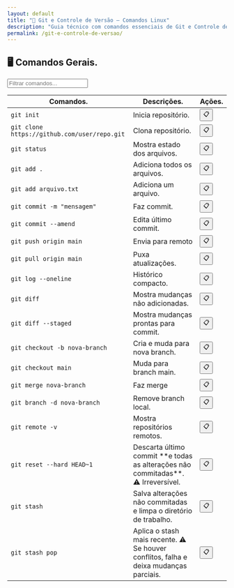 ```yaml
---
layout: default
title: "💾 Git e Controle de Versão — Comandos Linux"
description: "Guia técnico com comandos essenciais de Git e Controle de Versão. Copie, cole e use direto no terminal. Organizado por git e controle de versão."
permalink: /git-e-controle-de-versao/
---
```





<section>

<h2>🖥 Comandos Gerais.</h2>

<input type="text" oninput="filtrarLinhas(this.value)" placeholder="Filtrar comandos...">
<script>
function filtrarLinhas(termo) {
  const linhas = document.querySelectorAll('tbody tr');
  linhas.forEach(linha => {
    linha.style.display = linha.textContent.toLowerCase().includes(termo.toLowerCase()) ? '' : 'none';
  });
}
</script>


<div class="table-container">
<table class="evergreen-table">
  <thead>
    <tr>
      <th>Comandos.</th>
      <th>Descrições.</th>
      <th>Ações.</th>
    </tr>
  </thead>
  <tbody>
    <tr>
      <td data-label="Comando"><code>git init</code></td>
      <td data-label="Descrição">Inicia repositório.</td>
      <td data-label="Ação"><button class="copy-btn" data-command="git init">📋</button></td>
    </tr>
    <tr>
      <td data-label="Comando"><code>git clone https://github.com/user/repo.git</code></td>
      <td data-label="Descrição">Clona repositório.</td>
      <td data-label="Ação"><button class="copy-btn" data-command="git clone https://github.com/user/repo.git">📋</button></td>
    </tr>
    <tr>
      <td data-label="Comando"><code>git status</code></td>
      <td data-label="Descrição">Mostra estado dos arquivos.</td>
      <td data-label="Ação"><button class="copy-btn" data-command="git status">📋</button></td>
    </tr>
    <tr>
      <td data-label="Comando"><code>git add .</code></td>
      <td data-label="Descrição">Adiciona todos os arquivos.</td>
      <td data-label="Ação"><button class="copy-btn" data-command="git add .">📋</button></td>
    </tr>
    <tr>
      <td data-label="Comando"><code>git add arquivo.txt</code></td>
      <td data-label="Descrição">Adiciona um arquivo.</td>
      <td data-label="Ação"><button class="copy-btn" data-command="git add arquivo.txt">📋</button></td>
    </tr>
    <tr>
      <td data-label="Comando"><code>git commit -m "mensagem"</code></td>
      <td data-label="Descrição">Faz commit.</td>
      <td data-label="Ação"><button class="copy-btn" data-command="git commit -m &quot;mensagem&quot;">📋</button></td>
    </tr>
    <tr>
      <td data-label="Comando"><code>git commit --amend</code></td>
      <td data-label="Descrição">Edita último commit.</td>
      <td data-label="Ação"><button class="copy-btn" data-command="git commit --amend">📋</button></td>
    </tr>
    <tr>
      <td data-label="Comando"><code>git push origin main</code></td>
      <td data-label="Descrição">Envia para remoto</td>
      <td data-label="Ação"><button class="copy-btn" data-command="git push origin main">📋</button></td>
    </tr>
    <tr>
      <td data-label="Comando"><code>git pull origin main</code></td>
      <td data-label="Descrição">Puxa atualizações.</td>
      <td data-label="Ação"><button class="copy-btn" data-command="git pull origin main">📋</button></td>
    </tr>
    <tr>
      <td data-label="Comando"><code>git log --oneline</code></td>
      <td data-label="Descrição">Histórico compacto.</td>
      <td data-label="Ação"><button class="copy-btn" data-command="git log --oneline">📋</button></td>
    </tr>
    <tr>
      <td data-label="Comando"><code>git diff</code></td>
      <td data-label="Descrição">Mostra mudanças não adicionadas.</td>
      <td data-label="Ação"><button class="copy-btn" data-command="git diff">📋</button></td>
    </tr>
    <tr>
      <td data-label="Comando"><code>git diff --staged</code></td>
      <td data-label="Descrição">Mostra mudanças prontas para commit.</td>
      <td data-label="Ação"><button class="copy-btn" data-command="git diff --staged">📋</button></td>
    </tr>
    <tr>
      <td data-label="Comando"><code>git checkout -b nova-branch</code></td>
      <td data-label="Descrição">Cria e muda para nova branch.</td>
      <td data-label="Ação"><button class="copy-btn" data-command="git checkout -b nova-branch">📋</button></td>
    </tr>
    <tr>
      <td data-label="Comando"><code>git checkout main</code></td>
      <td data-label="Descrição">Muda para branch main.</td>
      <td data-label="Ação"><button class="copy-btn" data-command="git checkout main">📋</button></td>
    </tr>
    <tr>
      <td data-label="Comando"><code>git merge nova-branch</code></td>
      <td data-label="Descrição">Faz merge</td>
      <td data-label="Ação"><button class="copy-btn" data-command="git merge nova-branch">📋</button></td>
    </tr>
    <tr>
      <td data-label="Comando"><code>git branch -d nova-branch</code></td>
      <td data-label="Descrição">Remove branch local. </td>
      <td data-label="Ação"><button class="copy-btn" data-command="git branch -d nova-branch">📋</button></td>
    </tr>
    <tr>
      <td data-label="Comando"><code>git remote -v</code></td>
      <td data-label="Descrição">Mostra repositórios remotos.</td>
      <td data-label="Ação"><button class="copy-btn" data-command="git remote -v">📋</button></td>
    </tr>
    <tr>
      <td data-label="Comando"><code>git reset --hard HEAD~1</code></td>
      <td data-label="Descrição">Descarta último commit **e todas as alterações não commitadas**. ⚠️ Irreversível.</td>
      <td data-label="Ação"><button class="copy-btn" data-command="git reset --hard HEAD~1">📋</button></td>
    </tr>
    <tr>
      <td data-label="Comando"><code>git stash</code></td>
      <td data-label="Descrição">Salva alterações não commitadas e limpa o diretório de trabalho.</td>
      <td data-label="Ação"><button class="copy-btn" data-command="git stash">📋</button></td>
    </tr>
    <tr>
      <td data-label="Comando"><code>git stash pop</code></td>
      <td data-label="Descrição">Aplica o stash mais recente. ⚠️ Se houver conflitos, falha e deixa mudanças parciais.</td>
      <td data-label="Ação"><button class="copy-btn" data-command="git stash pop">📋</button></td>
    </tr>
  </tbody>
</table>
</div>



</section>
